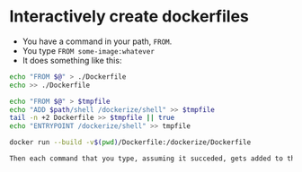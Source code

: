 # Interactively create dockerfiles

* You have a command in your path, `FROM`.
* You type `FROM some-image:whatever`
* It does something like this:

```bash
echo "FROM $@" > ./Dockerfile
echo >> ./Dockerfile

echo "FROM $@" > $tmpfile
echo "ADD $path/shell /dockerize/shell" >> $tmpfile
tail -n +2 Dockerfile >> $tmpfile || true
echo "ENTRYPOINT /dockerize/shell" >> tmpfile

docker run --build -v$(pwd)/Dockerfile:/dockerize/Dockerfile

Then each command that you type, assuming it succeded, gets added to the Dockerfile.

